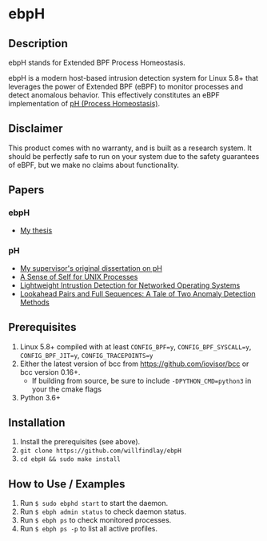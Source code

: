# ebpH

## Description

ebpH stands for Extended BPF Process Homeostasis.

ebpH is a modern host-based intrusion detection system for Linux 5.8+ that
leverages the power of Extended BPF (eBPF) to monitor processes and detect anomalous behavior.
This effectively constitutes an eBPF implementation of [pH (Process Homeostasis)](https://people.scs.carleton.ca/~mvvelzen/pH/pH.html).

## Disclaimer

This product comes with no warranty, and is built as a research system. It should be perfectly safe to run on your system due to the safety guarantees of eBPF, but we make no claims about functionality.

## Papers

### ebpH

- [My thesis](https://williamfindlay.com/written/thesis.pdf)

### pH

- [My supervisor's original dissertation on pH](https://people.scs.carleton.ca/~soma/pubs/soma-diss.pdf)
- [A Sense of Self for UNIX Processes](https://www.cs.unm.edu/~immsec/publications/ieee-sp-96-unix.pdf)
- [Lightweight Intrustion Detection for Networked Operating Systems](http://people.scs.carleton.ca/~soma/pubs/jcs1998.pdf)
- [Lookahead Pairs and Full Sequences: A Tale of Two Anomaly Detection Methods](http://people.scs.carleton.ca/~soma/pubs/inoue-albany2007.pdf)

## Prerequisites

1. Linux 5.8+ compiled with at least `CONFIG_BPF=y`, `CONFIG_BPF_SYSCALL=y`, `CONFIG_BPF_JIT=y`, `CONFIG_TRACEPOINTS=y`
1. Either the latest version of bcc from https://github.com/iovisor/bcc or bcc version 0.16+.
    - If building from source, be sure to include `-DPYTHON_CMD=python3` in your the cmake flags
1. Python 3.6+

## Installation

1. Install the prerequisites (see above).
1. `git clone https://github.com/willfindlay/ebpH`
1. `cd ebpH && sudo make install`

## How to Use / Examples

1. Run `$ sudo ebphd start` to start the daemon.
1. Run `$ ebph admin status` to check daemon status.
1. Run `$ ebph ps` to check monitored processes.
1. Run `$ ebph ps -p` to list all active profiles.
